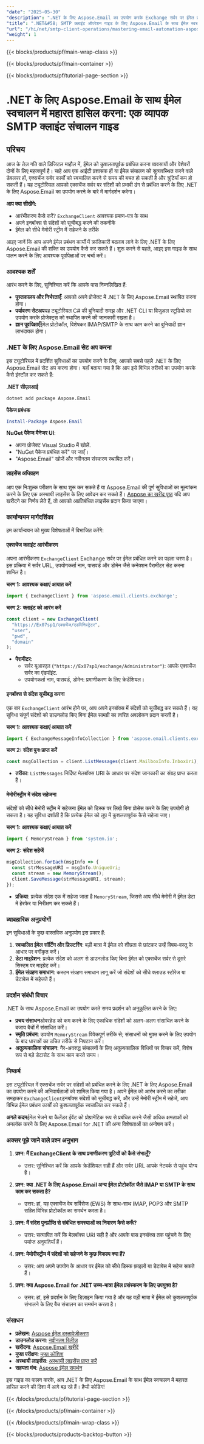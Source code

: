 ```yaml
---
"date": "2025-05-30"
"description": ".NET के लिए Aspose.Email का उपयोग करके Exchange सर्वर पर ईमेल प्रबंधन को स्वचालित करने का तरीका जानें। यह मार्गदर्शिका आरंभीकरण, संदेश सूचीकरण और मेमोरी स्ट्रीम में ईमेल सहेजने को कवर करती है।"
"title": ".NET&#58; SMTP क्लाइंट ऑपरेशन गाइड के लिए Aspose.Email के साथ ईमेल स्वचालन में महारत हासिल करना"
"url": "/hi/net/smtp-client-operations/mastering-email-automation-aspose-net/"
"weight": 1
---
```


{{< blocks/products/pf/main-wrap-class >}}

{{< blocks/products/pf/main-container >}}

{{< blocks/products/pf/tutorial-page-section >}}
# .NET के लिए Aspose.Email के साथ ईमेल स्वचालन में महारत हासिल करना: एक व्यापक SMTP क्लाइंट संचालन गाइड

## परिचय

आज के तेज़ गति वाले डिजिटल माहौल में, ईमेल को कुशलतापूर्वक प्रबंधित करना व्यवसायों और पेशेवरों दोनों के लिए महत्वपूर्ण है। चाहे आप एक आईटी प्रशासक हों या ईमेल संचालन को सुव्यवस्थित करने वाले डेवलपर हों, एक्सचेंज सर्वर कार्यों को स्वचालित करने से समय की बचत हो सकती है और त्रुटियाँ कम हो सकती हैं। यह ट्यूटोरियल आपको एक्सचेंज सर्वर पर संदेशों को प्रभावी ढंग से प्रबंधित करने के लिए .NET के लिए Aspose.Email का उपयोग करने के बारे में मार्गदर्शन करेगा।

**आप क्या सीखेंगे:**
- आरंभीकरण कैसे करें? `ExchangeClient` आवश्यक प्रमाण-पत्र के साथ
- अपने इनबॉक्स से संदेशों को सूचीबद्ध करने की तकनीकें
- ईमेल को सीधे मेमोरी स्ट्रीम में सहेजने के तरीके

आइए जानें कि आप अपने ईमेल प्रबंधन कार्यों में क्रांतिकारी बदलाव लाने के लिए .NET के लिए Aspose.Email की शक्ति का उपयोग कैसे कर सकते हैं। शुरू करने से पहले, आइए इस गाइड के साथ पालन करने के लिए आवश्यक पूर्वापेक्षाओं पर चर्चा करें।

### आवश्यक शर्तें

आरंभ करने के लिए, सुनिश्चित करें कि आपके पास निम्नलिखित हैं:
- **पुस्तकालय और निर्भरताएँ**: आपको अपने प्रोजेक्ट में .NET के लिए Aspose.Email स्थापित करना होगा।
- **पर्यावरण सेटअप**यह ट्यूटोरियल C# की बुनियादी समझ और .NET CLI या विजुअल स्टूडियो का उपयोग करके प्रोजेक्ट्स को स्थापित करने की जानकारी रखता है।
- **ज्ञान पूर्वापेक्षाएँ**ईमेल प्रोटोकॉल, विशेषकर IMAP/SMTP के साथ काम करने का बुनियादी ज्ञान लाभदायक होगा।

### .NET के लिए Aspose.Email सेट अप करना

इस ट्यूटोरियल में प्रदर्शित सुविधाओं का उपयोग करने के लिए, आपको सबसे पहले .NET के लिए Aspose.Email सेट अप करना होगा। यहाँ बताया गया है कि आप इसे विभिन्न तरीकों का उपयोग करके कैसे इंस्टॉल कर सकते हैं:

**.NET सीएलआई**
```bash
dotnet add package Aspose.Email
```

**पैकेज प्रबंधक**
```powershell
Install-Package Aspose.Email
```

**NuGet पैकेज मैनेजर UI**: 
- अपना प्रोजेक्ट Visual Studio में खोलें.
- "NuGet पैकेज प्रबंधित करें" पर जाएँ।
- "Aspose.Email" खोजें और नवीनतम संस्करण स्थापित करें।

#### लाइसेंस अधिग्रहण

आप एक निःशुल्क परीक्षण के साथ शुरू कर सकते हैं या Aspose.Email की पूर्ण सुविधाओं का मूल्यांकन करने के लिए एक अस्थायी लाइसेंस के लिए आवेदन कर सकते हैं। [Aspose का खरीद पृष्ठ](https://purchase.aspose.com/buy) यदि आप खरीदने का निर्णय लेते हैं, तो आपको अप्रतिबंधित लाइसेंस प्रदान किया जाएगा।

### कार्यान्वयन मार्गदर्शिका

हम कार्यान्वयन को मुख्य विशेषताओं में विभाजित करेंगे:

#### एक्सचेंज क्लाइंट आरंभीकरण

अपना आरंभीकरण `ExchangeClient` Exchange सर्वर पर ईमेल प्रबंधित करने का पहला चरण है। इस प्रक्रिया में सर्वर URL, उपयोगकर्ता नाम, पासवर्ड और डोमेन जैसे कनेक्शन पैरामीटर सेट करना शामिल है।

**चरण 1: आवश्यक कक्षाएं आयात करें**
```javascript
import { ExchangeClient } from 'aspose.email.clients.exchange';
```

**चरण 2: क्लाइंट को आरंभ करें**
```javascript
const client = new ExchangeClient(
  "https://Ex07sp1/एक्सचेंज/एडमिनिस्ट्रेटर",
  "user",
  "pwd",
  "domain"
);
```
- **पैरामीटर**: 
  - सर्वर यूआरएल (`"https://Ex07sp1/exchange/Administrator"`): आपके एक्सचेंज सर्वर का एंडपॉइंट.
  - उपयोगकर्ता नाम, पासवर्ड, डोमेन: प्रमाणीकरण के लिए क्रेडेंशियल।

#### इनबॉक्स से संदेश सूचीबद्ध करना

एक बार `ExchangeClient` आरंभ होने पर, आप अपने इनबॉक्स में संदेशों को सूचीबद्ध कर सकते हैं। यह सुविधा संपूर्ण संदेशों को डाउनलोड किए बिना ईमेल सामग्री का त्वरित अवलोकन प्रदान करती है।

**चरण 1: आवश्यक कक्षाएं आयात करें**
```javascript
import { ExchangeMessageInfoCollection } from 'aspose.email.clients.exchange';
```

**चरण 2: संदेश पुनः प्राप्त करें**
```javascript
const msgCollection = client.ListMessages(client.MailboxInfo.InboxUri);
```
- **तरीका**: `ListMessages` निर्दिष्ट मेलबॉक्स URI के आधार पर संदेश जानकारी का संग्रह प्राप्त करता है।

#### मेमोरीस्ट्रीम में संदेश सहेजना

संदेशों को सीधे मेमोरी स्ट्रीम में सहेजना ईमेल को डिस्क पर लिखे बिना प्रोसेस करने के लिए उपयोगी हो सकता है। यह सुविधा दर्शाती है कि प्रत्येक ईमेल को लूप में कुशलतापूर्वक कैसे सहेजा जाए।

**चरण 1: आवश्यक कक्षाएं आयात करें**
```javascript
import { MemoryStream } from 'system.io';
```

**चरण 2: संदेश सहेजें**
```javascript
msgCollection.forEach(msgInfo => {
  const strMessageURI = msgInfo.UniqueUri;
  const stream = new MemoryStream();
  client.SaveMessage(strMessageURI, stream);
});
```
- **प्रक्रिया**: प्रत्येक संदेश एक में सहेजा जाता है `MemoryStream`, जिससे आप सीधे मेमोरी में ईमेल डेटा में हेरफेर या निरीक्षण कर सकते हैं।

### व्यावहारिक अनुप्रयोगों

इन सुविधाओं के कुछ वास्तविक अनुप्रयोग इस प्रकार हैं:
1. **स्वचालित ईमेल सॉर्टिंग और फ़िल्टरिंग**: बड़ी मात्रा में ईमेल को शीघ्रता से छांटकर उन्हें विषय-वस्तु के आधार पर वर्गीकृत करें।
2. **डेटा माइग्रेशन**: प्रत्येक संदेश को अलग से डाउनलोड किए बिना ईमेल को एक्सचेंज सर्वर से दूसरे सिस्टम पर माइग्रेट करें।
3. **ईमेल संग्रहण समाधान**: कस्टम संग्रहण समाधान लागू करें जो संदेशों को सीधे क्लाउड स्टोरेज या डेटाबेस में सहेजते हैं।

### प्रदर्शन संबंधी विचार

.NET के साथ Aspose.Email का उपयोग करते समय प्रदर्शन को अनुकूलित करने के लिए:
- **प्रचय संसाधन**ओवरहेड को कम करने के लिए एकाधिक संदेशों को अलग-अलग संसाधित करने के बजाय बैचों में संसाधित करें।
- **स्मृति प्रबंधन**: उपयोग `MemoryStream` विवेकपूर्ण तरीके से; संसाधनों को मुक्त करने के लिए उपयोग के बाद धाराओं का उचित तरीके से निपटान करें।
- **अतुल्यकालिक संचालन**: गैर-अवरुद्ध संचालनों के लिए अतुल्यकालिक विधियों पर विचार करें, विशेष रूप से बड़े डेटासेट के साथ काम करते समय।

### निष्कर्ष

इस ट्यूटोरियल में एक्सचेंज सर्वर पर संदेशों को प्रबंधित करने के लिए .NET के लिए Aspose.Email का उपयोग करने की अनिवार्यताओं को शामिल किया गया है। अपने ईमेल को आरंभ करने का तरीका समझकर `ExchangeClient`इनबॉक्स संदेशों को सूचीबद्ध करें, और उन्हें मेमोरी स्ट्रीम में सहेजें, आप विभिन्न ईमेल प्रबंधन कार्यों को कुशलतापूर्वक स्वचालित कर सकते हैं।

**अगले कदम**ईमेल भेजने या कैलेंडर ईवेंट को प्रोग्रामेटिक रूप से प्रबंधित करने जैसी अधिक क्षमताओं को अनलॉक करने के लिए Aspose.Email for .NET की अन्य विशेषताओं का अन्वेषण करें।

### अक्सर पूछे जाने वाले प्रश्न अनुभाग

1. **प्रश्न: मैं ExchangeClient के साथ प्रमाणीकरण त्रुटियों को कैसे संभालूँ?**
   - उत्तर: सुनिश्चित करें कि आपके क्रेडेंशियल सही हैं और सर्वर URL आपके नेटवर्क से पहुंच योग्य है।

2. **प्रश्न: क्या .NET के लिए Aspose.Email अन्य ईमेल प्रोटोकॉल जैसे IMAP या SMTP के साथ काम कर सकता है?**
   - उत्तर: हां, यह एक्सचेंज वेब सर्विसेज (EWS) के साथ-साथ IMAP, POP3 और SMTP सहित विभिन्न प्रोटोकॉल का समर्थन करता है।

3. **प्रश्न: मैं संदेश पुनर्प्राप्ति से संबंधित समस्याओं का निवारण कैसे करूँ?**
   - उत्तर: सत्यापित करें कि मेलबॉक्स URI सही है और आपके पास इनबॉक्स तक पहुंचने के लिए पर्याप्त अनुमतियाँ हैं।

4. **प्रश्न: मेमोरीस्ट्रीम में संदेशों को सहेजने के कुछ विकल्प क्या हैं?**
   - उत्तर: आप अपने उपयोग के आधार पर ईमेल को सीधे डिस्क फ़ाइलों या डेटाबेस में सहेज सकते हैं।

5. **प्रश्न: क्या Aspose.Email for .NET उच्च-मात्रा ईमेल प्रसंस्करण के लिए उपयुक्त है?**
   - उत्तर: हां, इसे प्रदर्शन के लिए डिज़ाइन किया गया है और यह बड़ी मात्रा में ईमेल को कुशलतापूर्वक संभालने के लिए बैच संचालन का समर्थन करता है।

### संसाधन

- **प्रलेखन**: [Aspose ईमेल दस्तावेज़ीकरण](https://reference.aspose.com/email/net/)
- **डाउनलोड करना**: [नवीनतम रिलीज़](https://releases.aspose.com/email/net/)
- **खरीदना**: [Aspose.Email खरीदें](https://purchase.aspose.com/buy)
- **मुफ्त परीक्षण**: [मुफ्त कोशिश](https://releases.aspose.com/email/net/)
- **अस्थायी लाइसेंस**: [अस्थायी लाइसेंस प्राप्त करें](https://purchase.aspose.com/temporary-license/)
- **सहयता मंच**: [Aspose ईमेल समर्थन](https://forum.aspose.com/c/email/10)

इस गाइड का पालन करके, आप .NET के लिए Aspose.Email के साथ ईमेल स्वचालन में महारत हासिल करने की दिशा में आगे बढ़ रहे हैं। हैप्पी कोडिंग!

{{< /blocks/products/pf/tutorial-page-section >}}

{{< /blocks/products/pf/main-container >}}

{{< /blocks/products/pf/main-wrap-class >}}

{{< blocks/products/products-backtop-button >}}